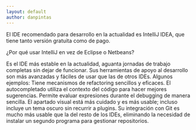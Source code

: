 ```yaml
---
layout: default
author: danpintas
---
```

El IDE recomendado para desarrollo en la actualidad es IntelliJ IDEA, que tiene tanto versión gratuita como de pago.

¿Por qué usar IntelliJ en vez de Eclipse o Netbeans?

Es el IDE más estable en la actualidad, aguanta jornadas de trabajo completas sin dejar de funcionar.
Sus herramientas de apoyo al desarrollo son más avanzadas y fáciles de usar que las de otros IDEs. Algunos ejemplos:
Tiene mecanismos de refactoring sencillos y eficaces.
El autocompletado utiliza el contexto del código para hacer mejores sugerencias.
Permite evaluar expresiones durante el debugging de manera sencilla.
El apartado visual está más cuidado y es más usable; incluso incluye un tema oscuro sin recurrir a plugins.
Su integración con Git es mucho más usable que la del resto de los IDEs, eliminando la necesidad de instalar un segundo programa para gestionar repositorios.
